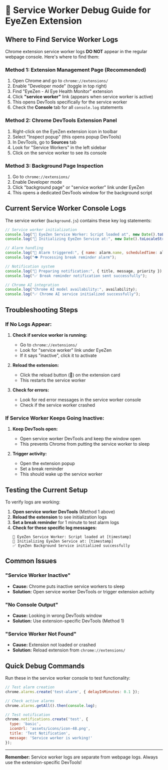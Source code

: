 # 🔧 Service Worker Debug Guide for EyeZen Extension

## Where to Find Service Worker Logs

Chrome extension service worker logs **DO NOT** appear in the regular webpage console. Here's where to find them:

### Method 1: Extension Management Page (Recommended)
1. Open Chrome and go to `chrome://extensions/`
2. Enable "Developer mode" (toggle in top right)
3. Find "EyeZen - AI Eye Health Monitor" extension
4. Click **"service worker"** link (appears when service worker is active)
5. This opens DevTools specifically for the service worker
6. Check the **Console** tab for all `console.log` statements

### Method 2: Chrome DevTools Extension Panel
1. Right-click on the EyeZen extension icon in toolbar
2. Select "Inspect popup" (this opens popup DevTools)
3. In DevTools, go to **Sources** tab
4. Look for "Service Workers" in the left sidebar
5. Click on the service worker to see its console

### Method 3: Background Page Inspection
1. Go to `chrome://extensions/`
2. Enable Developer mode
3. Click "background page" or "service worker" link under EyeZen
4. This opens a dedicated DevTools window for the background script

## Current Service Worker Console Logs

The service worker (`background.js`) contains these key log statements:

```javascript
// Service worker initialization
console.log("📄 EyeZen Service Worker: Script loaded at", new Date().toLocaleString());
console.log("🚀 Initializing EyeZen Service at:", new Date().toLocaleString());

// Alarm handling
console.log("🚨 Alarm triggered:", { name: alarm.name, scheduledTime: alarm.scheduledTime });
console.log("👁️ Processing break reminder alarm");

// Notification system
console.log("🔔 Preparing notification:", { title, message, priority });
console.log("✅ Break reminder notification sent successfully");

// Chrome AI integration
console.log("Chrome AI model availability:", availability);
console.log("✅ Chrome AI service initialized successfully");
```

## Troubleshooting Steps

### If No Logs Appear:
1. **Check if service worker is running:**
   - Go to `chrome://extensions/`
   - Look for "service worker" link under EyeZen
   - If it says "inactive", click it to activate

2. **Reload the extension:**
   - Click the reload button (🔄) on the extension card
   - This restarts the service worker

3. **Check for errors:**
   - Look for red error messages in the service worker console
   - Check if the service worker crashed

### If Service Worker Keeps Going Inactive:
1. **Keep DevTools open:**
   - Open service worker DevTools and keep the window open
   - This prevents Chrome from putting the service worker to sleep

2. **Trigger activity:**
   - Open the extension popup
   - Set a break reminder
   - This should wake up the service worker

## Testing the Current Setup

To verify logs are working:

1. **Open service worker DevTools** (Method 1 above)
2. **Reload the extension** to see initialization logs
3. **Set a break reminder** for 1 minute to test alarm logs
4. **Check for these specific log messages:**
   ```
   📄 EyeZen Service Worker: Script loaded at [timestamp]
   🚀 Initializing EyeZen Service at: [timestamp]
   ✅ EyeZen Background Service initialized successfully
   ```

## Common Issues

### "Service Worker Inactive"
- **Cause:** Chrome puts inactive service workers to sleep
- **Solution:** Open service worker DevTools or trigger extension activity

### "No Console Output"
- **Cause:** Looking in wrong DevTools window
- **Solution:** Use extension-specific DevTools (Method 1)

### "Service Worker Not Found"
- **Cause:** Extension not loaded or crashed
- **Solution:** Reload extension from `chrome://extensions/`

## Quick Debug Commands

Run these in the service worker console to test functionality:

```javascript
// Test alarm creation
chrome.alarms.create('test-alarm', { delayInMinutes: 0.1 });

// Check active alarms
chrome.alarms.getAll().then(console.log);

// Test notification
chrome.notifications.create('test', {
  type: 'basic',
  iconUrl: 'assets/icons/icon-48.png',
  title: 'Test Notification',
  message: 'Service worker is working!'
});
```

---

**Remember:** Service worker logs are separate from webpage logs. Always use the extension-specific DevTools!